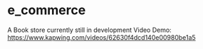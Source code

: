 # e_commerce
A Book store currently still in development
Video Demo: https://www.kapwing.com/videos/62630f4dcd140e00980be1a5
